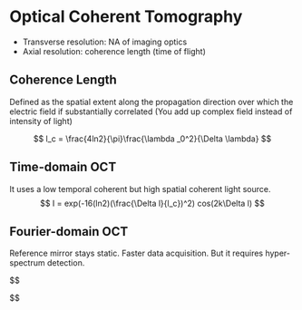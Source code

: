 # Optical Coherent Tomography

- Transverse resolution: NA of imaging optics
- Axial resolution: coherence length (time of flight)

## Coherence Length
Defined as the spatial extent along the propagation direction over which the electric field if substantially correlated (You add up complex field instead of intensity of light)

$$
l_c = \frac{4ln2}{\pi}\frac{\lambda _0^2}{\Delta \lambda}
$$


## Time-domain OCT
It uses a low temporal coherent but high spatial coherent light source.
$$
I = exp(-16(ln2)(\frac{\Delta l}{l_c})^2) cos(2k\Delta l)
$$



## Fourier-domain OCT
Reference mirror stays static. Faster data acquisition. But it requires hyper-spectrum detection.

$$

$$
